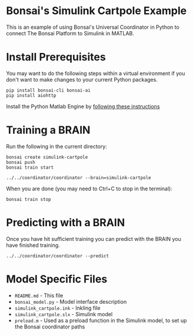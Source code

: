 # Bonsai's Simulink Cartpole Example

This is an example of using Bonsai's Universal Coordinator in Python
to connect The Bonsai Platform to Simulink in MATLAB.

# Install Prerequisites

You may want to do the following steps within a virtual environment if
you don't want to make changes to your current Python packages.

    pip install bonsai-cli bonsai-ai
    pip install aiohttp

Install the Python Matlab Engine by [following these
instructions](https://www.mathworks.com/help/matlab/matlab_external/install-the-matlab-engine-for-python.html)

# Training a BRAIN

Run the following in the current directory:

    bonsai create simulink-cartpole
    bonsai push
    bonsai train start

    ../../coordinator/coordinator --brain=simulink-cartpole
    
When you are done (you may need to Ctrl+C to stop in the terminal):

    bonsai train stop

# Predicting with a BRAIN

Once you have hit sufficient training you can predict with the BRAIN
you have finished training.

    ../../coordinator/coordinator --predict

# Model Specific Files

* `README.md` - This file
* `bonsai_model.py` - Model interface description
* `simulink_cartpole.ink` - Inkling file
* `simulink_cartpole.slx` - Simulink model
* `preload.m` - Used as a preload function in the Simulink model, to
  set up the Bonsai coordinator paths
